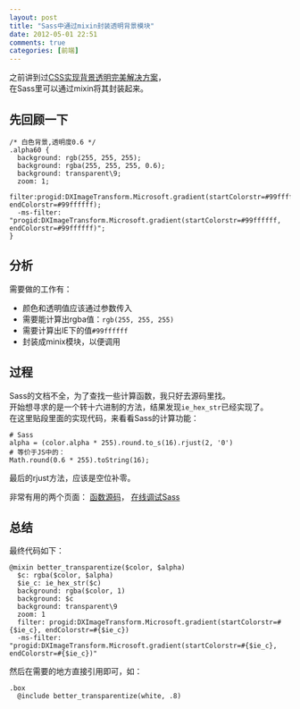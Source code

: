 ```yaml
---
layout: post
title: "Sass中通过mixin封装透明背景模块"
date: 2012-05-01 22:51
comments: true
categories: [前端]
---
```

之前讲到过[CSS实现背景透明完美解决方案](/blog/css-background-transparency/)，  
在Sass里可以通过mixin将其封装起来。  

## 先回顾一下
```
/* 白色背景,透明度0.6 */
.alpha60 {
  background: rgb(255, 255, 255);
  background: rgba(255, 255, 255, 0.6);
  background: transparent\9;
  zoom: 1;
  filter:progid:DXImageTransform.Microsoft.gradient(startColorstr=#99ffffff, endColorstr=#99ffffff);
  -ms-filter: "progid:DXImageTransform.Microsoft.gradient(startColorstr=#99ffffff, endColorstr=#99ffffff)";
}
```

## 分析
需要做的工作有：  
- 颜色和透明值应该通过参数传入  
- 需要能计算出rgba值：`rgb(255, 255, 255)`  
- 需要计算出IE下的值`#99ffffff`  
- 封装成minix模块，以便调用

## 过程
Sass的文档不全，为了查找一些计算函数，我只好去源码里找。  
开始想寻求的是一个转十六进制的方法，结果发现`ie_hex_str`已经实现了。  
在这里贴段里面的实现代码，来看看Sass的计算功能：  

```
# Sass
alpha = (color.alpha * 255).round.to_s(16).rjust(2, '0')
# 等价于JS中的：
Math.round(0.6 * 255).toString(16);
```

最后的rjust方法，应该是空位补零。

非常有用的两个页面：
[函数源码](https://github.com/nex3/sass/blob/master/lib/sass/script/functions.rb)，
[在线调试Sass](http://sass-lang.com/try.html)

## 总结
最终代码如下：
```
@mixin better_transparentize($color, $alpha)
  $c: rgba($color, $alpha)
  $ie_c: ie_hex_str($c)
  background: rgba($color, 1)
  background: $c
  background: transparent\9
  zoom: 1
  filter: progid:DXImageTransform.Microsoft.gradient(startColorstr=#{$ie_c}, endColorstr=#{$ie_c})
  -ms-filter: "progid:DXImageTransform.Microsoft.gradient(startColorstr=#{$ie_c}, endColorstr=#{$ie_c})"
```
然后在需要的地方直接引用即可，如：
```
.box
  @include better_transparentize(white, .8)
```
